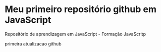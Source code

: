 # Meu primeiro repositório github em JavaScript
Repositório de aprendizagem em JavaScript - Formação JavaScritp 

primeira atualizacao github
